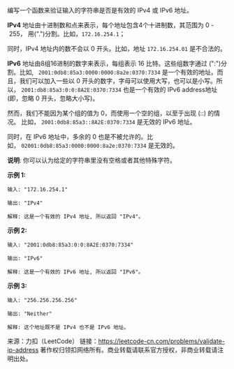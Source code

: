 编写一个函数来验证输入的字符串是否是有效的 IPv4 或 IPv6 地址。

**IPv4** 地址由十进制数和点来表示，每个地址包含4个十进制数，其范围为 0 - 255， 用(".")分割。比如，```172.16.254.1```；

同时，IPv4 地址内的数不会以 0 开头。比如，地址 ```172.16.254.01``` 是不合法的。

**IPv6** 地址由8组16进制的数字来表示，每组表示 16 比特。这些组数字通过 (":")分割。比如, ``` 2001:0db8:85a3:0000:0000:8a2e:0370:7334``` 是一个有效的地址。而且，我们可以加入一些以 0 开头的数字，字母可以使用大写，也可以是小写。所以， ```2001:db8:85a3:0:0:8A2E:0370:7334``` 也是一个有效的 IPv6 address地址 (即，忽略 0 开头，忽略大小写)。

然而，我们不能因为某个组的值为 0，而使用一个空的组，以至于出现 (::) 的情况。 比如， ```2001:0db8:85a3::8A2E:0370:7334``` 是无效的 IPv6 地址。

同时，在 IPv6 地址中，多余的 0 也是不被允许的。比如， ```02001:0db8:85a3:0000:0000:8a2e:0370:7334``` 是无效的。

**说明**: 你可以认为给定的字符串里没有空格或者其他特殊字符。

**示例 1:**
```
输入: "172.16.254.1"

输出: "IPv4"

解释: 这是一个有效的 IPv4 地址, 所以返回 "IPv4"。
```
**示例 2:**
```
输入: "2001:0db8:85a3:0:0:8A2E:0370:7334"

输出: "IPv6"

解释: 这是一个有效的 IPv6 地址, 所以返回 "IPv6"。
```
**示例 3:**
```
输入: "256.256.256.256"

输出: "Neither"

解释: 这个地址既不是 IPv4 也不是 IPv6 地址。
```

来源：力扣（LeetCode）
链接：https://leetcode-cn.com/problems/validate-ip-address
著作权归领扣网络所有。商业转载请联系官方授权，非商业转载请注明出处。
